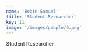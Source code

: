 ```yaml
---
name: 'Bebin Samuel'
title: 'Student Researcher'
key: 11
image: '/images/people/0.png'
---
```

Student Researcher